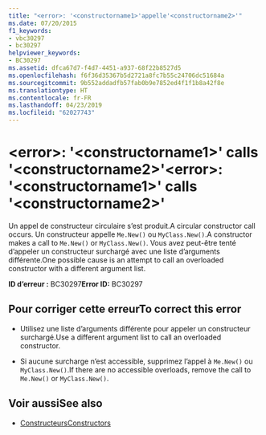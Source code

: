 ```yaml
---
title: "<error>: '<constructorname1>'appelle'<constructorname2>'"
ms.date: 07/20/2015
f1_keywords:
- vbc30297
- bc30297
helpviewer_keywords:
- BC30297
ms.assetid: dfca67d7-f4d7-4451-a937-68f22b8527d5
ms.openlocfilehash: f6f36d35367b5d2721a8fc7b55c24706dc51684a
ms.sourcegitcommit: 9b552addadfb57fab0b9e7852ed4f1f1b8a42f8e
ms.translationtype: HT
ms.contentlocale: fr-FR
ms.lasthandoff: 04/23/2019
ms.locfileid: "62027743"
---
```

# <a name="error-constructorname1-calls-constructorname2"></a><span data-ttu-id="11bf1-102">\<error>: '\<constructorname1>' calls '\<constructorname2>'</span><span class="sxs-lookup"><span data-stu-id="11bf1-102">\<error>: '\<constructorname1>' calls '\<constructorname2>'</span></span>
<span data-ttu-id="11bf1-103">Un appel de constructeur circulaire s’est produit.</span><span class="sxs-lookup"><span data-stu-id="11bf1-103">A circular constructor call occurs.</span></span> <span data-ttu-id="11bf1-104">Un constructeur appelle `Me.New()` ou `MyClass.New()`.</span><span class="sxs-lookup"><span data-stu-id="11bf1-104">A constructor makes a call to `Me.New()` or `MyClass.New()`.</span></span> <span data-ttu-id="11bf1-105">Vous avez peut-être tenté d’appeler un constructeur surchargé avec une liste d’arguments différente.</span><span class="sxs-lookup"><span data-stu-id="11bf1-105">One possible cause is an attempt to call an overloaded constructor with a different argument list.</span></span>  
  
 <span data-ttu-id="11bf1-106">**ID d’erreur :** BC30297</span><span class="sxs-lookup"><span data-stu-id="11bf1-106">**Error ID:** BC30297</span></span>  
  
## <a name="to-correct-this-error"></a><span data-ttu-id="11bf1-107">Pour corriger cette erreur</span><span class="sxs-lookup"><span data-stu-id="11bf1-107">To correct this error</span></span>  
  
- <span data-ttu-id="11bf1-108">Utilisez une liste d’arguments différente pour appeler un constructeur surchargé.</span><span class="sxs-lookup"><span data-stu-id="11bf1-108">Use a different argument list to call an overloaded constructor.</span></span>  
  
- <span data-ttu-id="11bf1-109">Si aucune surcharge n’est accessible, supprimez l’appel à `Me.New()` ou `MyClass.New()`.</span><span class="sxs-lookup"><span data-stu-id="11bf1-109">If there are no accessible overloads, remove the call to `Me.New()` or `MyClass.New()`.</span></span>  
  
## <a name="see-also"></a><span data-ttu-id="11bf1-110">Voir aussi</span><span class="sxs-lookup"><span data-stu-id="11bf1-110">See also</span></span>

- [<span data-ttu-id="11bf1-111">Constructeurs</span><span class="sxs-lookup"><span data-stu-id="11bf1-111">Constructors</span></span>](~/docs/visual-basic/programming-guide/concepts/object-oriented-programming.md#constructors)
